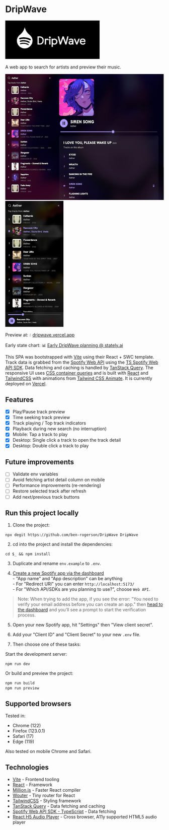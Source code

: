 # DripWave

<p><a href="https://dripwave.vercel.app/" target="_blank"><img src="./.github/preview-logo.png" width="300" alt="DripWave Logo" /></a></p>

A web app to search for artists and preview their music.

<p>
    <a href="https://dripwave.vercel.app/" target="_blank"><img src="./.github/preview-large.png" alt="Desktop" height="400" /></a>
    <span></span>
    <a href="https://dripwave.vercel.app/" target="_blank"><img src="./.github/preview-small.png" alt="Mobile" height="400" /></a>
</p>

Preview at: 💧 [dripwave.vercel.app](https://dripwave.vercel.app/)

Early state chart: 📊 [Early DripWave planning @ stately.ai](https://stately.ai/registry/editor/71914a7e-b08d-4032-809f-e9e0acb1892e?mode=Design&machineId=1efcb27a-d19b-42b2-a2ad-b464c6903b08)

This SPA was bootstrapped with [Vite](https://vitejs.dev/) using their React + SWC template.
Track data is grabbed from the [Spotify Web API](https://developer.spotify.com/documentation/web-api/) using the [TS Spotify Web API SDK](https://github.com/spotify/spotify-web-api-ts-sdk).
Data fetching and caching is handled by [TanStack Query](https://tanstack.com/query/v5/).
The responsive UI uses [CSS container queries](https://developer.mozilla.org/en-US/docs/Web/CSS/CSS_containment/Container_queries) and is built with [React](https://reactjs.org/) and [TailwindCSS](https://tailwindcss.com/) with animations from [Tailwind CSS Animate](https://github.com/jamiebuilds/tailwindcss-animate).
It is currently deployed on [Vercel](https://vercel.com/).

## Features

- [x] Play/Pause track preview
- [x] Time seeking track preview
- [x] Track playing / Top track indicators
- [x] Playback during new search (no interruption)
- [x] Mobile: Tap a track to play
- [x] Desktop: Single click a track to open the track detail
- [x] Desktop: Double click a track to play

## Future improvements

- [ ] Validate env variables
- [ ] Avoid fetching artist detail column on mobile
- [ ] Performance improvements (re-rendering)
- [ ] Restore selected track after refresh
- [ ] Add next/previous track buttons

## Run this project locally

1. Clone the project:

```shell
npx degit https://github.com/ben-rogerson/DripWave DripWave
```

2. cd into the project and install the dependencies:

```shell
cd $_ && npm install
```

3. Duplicate and rename `env.example` to `.env`.

4. [Create a new Spotify app via the dashboard](https://developer.spotify.com/dashboard/create)<br/>- "App name" and "App description" can be anything<br/>- For "Redirect URI" you can enter `http://localhost:5173/`<br/>- For "Which API/SDKs are you planning to use?", choose `Web API`.

> Note: When trying to add the app, if you see the error: "You need to verify your email address before you can create an app." then [head to the dashboard](https://developer.spotify.com/dashboard) and you’ll see a prompt to start the verification process.

5. Open your new Spotify app, hit "Settings" then "View client secret".

6. Add your "Client ID" and "Client Secret" to your new `.env` file.

7. Then choose one of these tasks:

Start the development server:

```shell
npm run dev
```

Or build and preview the project:

```shell
npm run build
npm run preview
```

## Supported browsers

Tested in:

- Chrome (122)
- Firefox (123.0.1)
- Safari (17)
- Edge (119)

Also tested on mobile Chrome and Safari.

## Technologies

- [Vite](https://vitejs.dev/) - Frontend tooling
- [React](https://reactjs.org/) - Framework
- [Million.js](https://million.dev/) - Faster React compiler
- [Wouter](https://github.com/molefrog/wouter) - Tiny router for React
- [TailwindCSS](https://tailwindcss.com/) - Styling framework
- [TanStack Query](https://tanstack.com/query/v5/) - Data fetching and caching
- [Spotify Web API SDK - TypeScript](https://github.com/spotify/spotify-web-api-ts-sdk) - Data fetching
- [React H5 Audio Player](https://github.com/lhz516/react-h5-audio-player) - Cross browser, A11y supported HTML5 audio player
